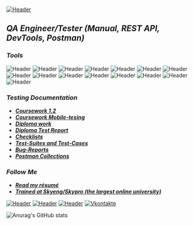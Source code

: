 [![Header](https://github.com/VadimD-ev/VadimD-ev/blob/main/Picture/Kosmos.jpg)](https://isstracker.pl/en?utm_source=partner&utm_medium=widget&utm_term=issstormwayru)

## *__QA Engineer/Tester (Manual, REST API, DevTools, Postman)__*

### *__Tools__*
![Header](https://img.shields.io/badge/Jira-090909?style=for-the-badge&logo=jira&logoColor=136be1)
![Header](https://img.shields.io/badge/Postman-090909?style=for-the-badge&logo=postman&logoColor=f76935)
![Header](https://img.shields.io/badge/DevTools-090909?style=for-the-badge&logo=googlechrome&logoColor=2674f2)
![Header](https://img.shields.io/badge/Swagger-090909?style=for-the-badge&logo=swagger&logoColor=7ede2b)
![Header](https://img.shields.io/badge/qase.io-090909?style=for-the-badge&logo=qase&logoColor=8cc4d7)
![Header](https://img.shields.io/badge/Confluence-090909?style=for-the-badge&logo=atlassian&logoColor=0a15db)
![Header](https://img.shields.io/badge/sitechco.ru-090909?style=for-the-badge&logo=sitechco.ru&logoColor=8cc4d7)
![Header](https://img.shields.io/badge/Trello-090909?style=for-the-badge&logo=trello&logoColor=075bd5)
![Header](https://img.shields.io/badge/Figma-090909?style=for-the-badge&logo=figma&logoColor=a259ff)
![Header](https://img.shields.io/badge/Slack-090909?style=for-the-badge&logo=slack&logoColor=e8a32e)
![Header](https://img.shields.io/badge/Mattermost-090909?style=for-the-badge&logo=mattermost&logoColor=5372bc)
![Header](https://img.shields.io/badge/MySQL-090909?style=for-the-badge&logo=mysql&logoColor=00618a)
![Header](https://img.shields.io/badge/Jenkins-090909?style=for-the-badge&logo=jenkins&logoColor=f7f7f7)
![Header](https://img.shields.io/badge/AndroidStudio-090909?style=for-the-badge&logo=androidstudio&logoColor=3ad07d)
![Header](https://img.shields.io/badge/Github-090909?style=for-the-badge&logo=github&logoColor=8cc4d7)

### *__Testing Documentation__*
- [*__Coursework 1,2__*](https://docs.google.com/document/d/1TBPgF4TAs1tq5C2Q1HPrdsxGzMqe7YqjPg4yJ9OeZiY/edit?usp=sharing)
- [*__Coursework Mobile-tesing__*](https://docs.google.com/document/d/1RJNF-xQ2PS3a7WxIva99f95uvIc2G7x88Ai2y8XlpGE/edit?usp=sharing)
- [*__Diploma work__*](https://my-atlassian-site-356832.atlassian.net/wiki/spaces/~6207f234eaf9e200707655b6/blog/2022/09/08/15958017)
- [*__Diploma Test Report__*](https://my-atlassian-site-356832.atlassian.net/wiki/spaces/~6207f234eaf9e200707655b6/pages/18448387)
- [*__Checklists__*](https://chlist.sitechco.ru/project/30222/checklist/1280994/details)
- [*__Test-Suites and Test-Cases__*](https://app.qase.io/project/SKYENG?view=1)
- [*__Bug-Reports__*](https://vadimdmitriev88.atlassian.net/jira/software/c/projects/MT/issues)
- [*__Postman Collections__*](https://interstellar-escape-560347.postman.co/workspace/Skypro~2b64a5aa-109c-441e-96fe-99ee1698715a/collection/20998045-28bff320-fbf4-4b43-a624-8cdc1aa99020)

### *__Follow Me__*
- [*__Read my résumé__*](https://drive.google.com/file/d/1pomKbQ1kmJxnQZqVTwuNxFVlGPB9zyyO/view?usp=share_link)
- [*__Trained at Skyeng/Skypro (the largest online university)__*](https://drive.google.com/file/d/1WdLFCL84Z2JboBrOJR7suj9BSjY_25CY/view?usp=sharing)

[![Header](https://img.shields.io/badge/Linkedin-090909?style=for-the-badge&logo=linkedin&logoColor=0073b1)](https://www.linkedin.com/in/vadim-dmitriev-77822425a/)
[![Header](https://img.shields.io/badge/Telegram-090909?style=for-the-badge&logo=telegram&logoColor=31a5db)](https://t.me/Vadim_Volgograd)
[![Header](https://img.shields.io/badge/Instagram-090909?style=for-the-badge&logo=instagram&logoColor=9939a3)](https://instagram.com/_d.v.v._vlg_?igshid=YmMyMTA2M2Y=)
[![Vkontakte](https://img.shields.io/badge/-Vkontakte-090909?style=for-the-badge&logo=vk&logoColor=4F7DB3)](https://vk.com/dvvvlg)


![Anurag's GitHub stats](https://github-readme-stats.vercel.app/api?username=VadimD-ev&icons=true&theme=algolia)
